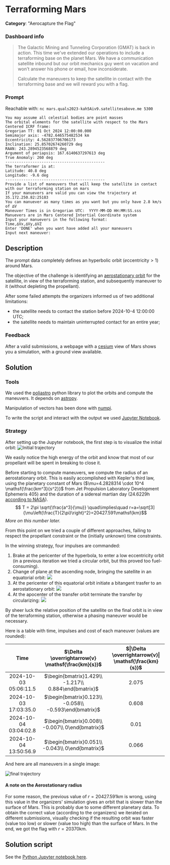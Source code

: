 # Terraforming Mars

**Category**: "Aerocapture the Flag"

### Dashboard info

> The Galactic Mining and Tunneling Corporation (GMAT) is back in action. This time we've extended our operations to include a terraforming base on the planet Mars. We have a communication satellite inbound but our orbit mechanics guy went on vacation and won't answer his phone or email, how inconsiderate.
>
> Calculate the maneuvers to keep the satellite in contact with the terraforming base and we will reward you with a flag.

### Prompt

Reachable with: `nc mars.quals2023-kah5Aiv9.satellitesabove.me 5300`

```Please put our communication satellite in contact with the terraforming colony
You may assume all celestial bodies are point masses
The orbital elements for the satellite with respect to the Mars Centered ICRF frame:
Gregorian TT: 01 Oct 2024 12:00:00.000
Semimajor axis: -4782.646575482534 km
Eccentricity: 4.562837706706173
Inclination: 25.85702674260729 deg
RAAN: 243.2894523568879 deg
Argument of periapsis: 167.6140637297613 deg
True Anomaly: 260 deg
--------------------------------------------
The terraformer is at:
Latitude: 40.8 deg
Longitude: -9.6 deg
--------------------------------------------
Provide a list of maneuvers that will keep the satellite in contact with our terraforming station on mars
If your manuevers are valid you can view the trajectory at 35.172.250.82:25183
You can manuever as many times as you want but you only have 2.8 km/s of ∆V
Maneuver Times is in Gregorian UTC:  YYYY-MM-DD HH:MM:SS.sss
Manuevers are in Mars Centered Intertial Coordinate system
Input your manuevers in the following format:
Time,∆Vx,∆Vy,∆VZ
Enter 'DONE' when you want have added all your maneuvers
Input next maneuver:
```

## Description

The prompt data completely defines an hyperbolic orbit ($e$ccentricity$>1$) around Mars.

The objective of the challenge is identifying an [aerostationary orbit](http://en.wikipedia.org/wiki/Areostationary_orbit) for the satellite, in view of the terraforming station, and subsequently maneuver to it (without depleting the propellant).

After some failed attempts the organizers informed us of two additional limitations:
- the satellite needs to contact the station before 2024-10-4 12:00:00 UTC;
- the satellite needs to maintain uninterrupted contact for an entire year;

### Feedback

After a valid submissions, a webpage with a [cesium](http://cesium.com/) view of Mars shows you a simulation, with a ground view available.

## Solution

### Tools

We used the [poliastro](http://docs.poliastro.space/en/stable/) python library to plot the orbits and compute the maneuvers. It depends on [astropy](http://www.astropy.org/).

Manipulation of vectors has been done with [numpi](http://numpy.org/).

To write the script and interact with the output we used [Jupyter Notebook](http://jupyter-notebook.readthedocs.io/en/stable/index.html).

### Strategy

After setting up the Jupyter notebook, the first step is to visualize the initial orbit:
![Initial trajectory](./images/01.png)

We easily notice the high energy of the orbit and know that most of our propellant will be spent in breaking to close it.

Before starting to compute maneuvers, we compute the radius of an aerostationary orbit. This is easily accomplished with Kepler's third law, using the planetary constant of Mars ($\mu=4.2828314 \cdot 10^4 \mathsf{\frac{km^3}{s^2}}$ from Jet Propulsion Laboratory Development Ephemeris 405) and the duration of a sidereal martian day ($24.6229\mathsf{h}$ [according to NASA](http://nssdc.gsfc.nasa.gov/planetary/factsheet/marsfact.html)).
$$ T = 2\pi \sqrt{\frac{a^3}{\mu}} \quad\implies\quad r=a=\sqrt[3]{\mu\left(\frac{T}{2\pi}\right)^2}=20427.591\mathsf{km}$$
*More on this number later.*

From this point on we tried a couple of different approaches, failing to respect the propellant constraint or the (initially unknown) time constraints.

In the winning strategy, four impulses are commanded:
1. Brake at the pericenter of the hyperbola, to enter a low eccentricity orbit (in a previous iteration we tried a circular orbit, but this proved too fuel-consuming).
2. Change of plane at the ascending node, bringing the satellite in an equatorial orbit:
![](./images/02.png)
3. At the pericenter of this equatorial orbit initiate a bitangent trasfer to an aerostationary orbit:
![](./images/03.png)
4. At the apocenter of the transfer orbit terminate the transfer by circularizing:
![](./images/04.png)

By sheer luck the relative position of the satellite on the final orbit is in view of the terraforming station, otherwise a phasing maneuver would be necessary.

Here is a table with time, impulses and cost of each maneuver (values are rounded):

|         Time          | $\Delta \overrightarrow{v} \mathsf{\frac{km}{s}}$     | $\|\Delta \overrightarrow{v}\| \mathsf{\frac{km}{s}}$ |
|:---------------------:|:-----------------------------------------------------:|:-----------------------------------------------------:|
| 2024-10-03 05:06:11.5 | $\begin{bmatrix}1.429\\ -1.217\\ 0.884\end{bmatrix}$  | $2.075$                                               |
| 2024-10-03 17:03:35.0 | $\begin{bmatrix}0.123\\ -0.058\\ -0.593\end{bmatrix}$ | $0.608$                                               |
| 2024-10-04 03:04:02.8 | $\begin{bmatrix}0.008\\ -0.007\\ 0\end{bmatrix}$      | $0.01$                                                |
| 2024-10-04 13:50:56.9 | $\begin{bmatrix}0.051\\ -0.043\\ 0\end{bmatrix}$      | $0.066$                                               |

And here are all maneuvers in a single image:

![final trajectory](./images/05.png)


#### A note on the Aerostationary radius

For some reason, the previous value of $r=20427.591\mathsf{km}$ is wrong, using this value in the organizers' simulation gives an orbit that is slower than the surface of Mars. This is probably due to some different planetary data.
To obtain the correct value (according to the organizers) we iterated on different submissions, visually checking if the resulting orbit was faster (value too low) or slower (value too high) than the surface of Mars.
In the end, we got the flag with $r=20370\mathsf{km}$.

## Solution script

See the [Python Jupyter notebook here](./terraforming_mars.ipynb).
